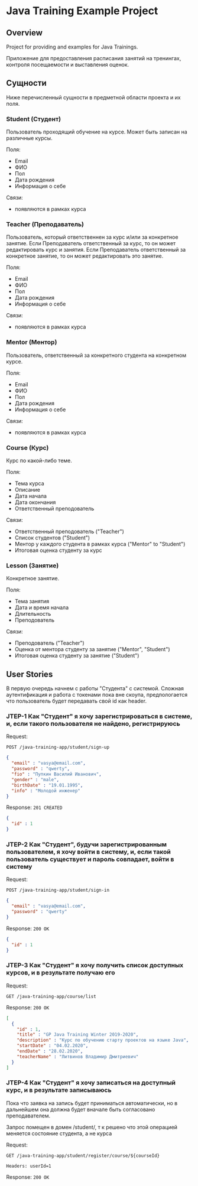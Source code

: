 # Java Training Example Project

## Overview

Project for providing and examples for Java Trainings.

Приложение для предоставления расписания занятий на тренингах, контроля посещаемости и выставления оценок.

## Сущности
Ниже перечисленный сущности в предметной области проекта и их поля.

### Student (Студент)
Пользователь проходящий обучение на курсе. Может быть записан на различные курсы.

Поля:
- Email
- ФИО
- Пол
- Дата рождения
- Информация о себе

Связи:
- появляются в рамках курса

### Teacher (Преподаватель)
Пользователь, который ответственнен за курс и/или за конкретное занятие.
Если Преподаватель ответственный за курс, то он может редактировать курс и занятия.
Если Преподаватель ответственный за конкретное занятие, то он может редактировать это занятие.

Поля:
- Email
- ФИО
- Пол
- Дата рождения
- Информация о себе

Связи:
- появляются в рамках курса

### Mentor (Ментор)
Пользователь, ответственный за конкретного студента на конкретном курсе.

Поля:
- Email
- ФИО
- Пол
- Дата рождения
- Информация о себе

Связи:
- появляются в рамках курса

### Course (Курс)
Курс по какой-либо теме.

Поля:
- Тема курса
- Описание
- Дата начала
- Дата окончания
- Ответственный преподователь

Связи:
- Ответственный преподователь ("Teacher")
- Список студентов ("Student")
- Ментор у каждого студента в рамках курса ("Mentor" to "Student")
- Итоговая оценка студенту за курс

### Lesson (Занятие)
Конкретное занятие.

Поля:
- Тема занятия
- Дата и время начала
- Длительность
- Преподователь

Связи:
- Преподователь ("Teacher")
- Оценка от ментора студенту за занятие ("Mentor", "Student")
- Итоговая оценка студенту за занятие ("Student")

## User Stories

В первую очередь начнем с работы "Студента" с системой.
Сложная аутентификация  и работа с токенами пока вне скоупа, предпологается что пользователь будет передавать свой id как header.

### JTEP-1 Как "Студент" я хочу зарегистрироваться в системе, и, если такого пользователя не найдено, регистрируюсь

Request:

`POST /java-training-app/student/sign-up`
```json
{
  "email" : "vasya@email.com",
  "password" : "qwerty",
  "fio" : "Пупкин Василий Иванович",
  "gender" : "male", 
  "birthDate" : "19.01.1995",
  "info" : "Молодой инженер" 
}
```

Response:
`201 CREATED`
```json
{
  "id" : 1
}
```

### JTEP-2 Как "Студент", будучи зарегистрированным пользователем, я хочу войти в систему, и, если такой пользователь существует и пароль совпадает, войти в систему

Request:

`POST /java-training-app/student/sign-in`
```json
{
  "email" : "vasya@email.com",
  "password" : "qwerty"
}
```

Response:
`200 OK`
```json
{
  "id" : 1
}
```

### JTEP-3 Как "Студент" я хочу получить список доступных курсов, и в результате получаю его   

Request:

`GET /java-training-app/course/list`

Response:
`200 OK`
```json
[
  {
    "id" : 1, 
    "title" : "GP Java Training Winter 2019-2020",
    "description" : "Курс по обучению старту проектов на языке Java",
    "startDate" : "04.02.2020", 
    "endDate" : "28.02.2020",
    "teacherName" : "Литвинов Владимир Дмитриевич" 
  }
]
```

### JTEP-4 Как "Студент" я хочу записаться на доступный курс, и в результате записываюсь

Пока что заявка на запись будет приниматься автоматически, но в дальнейшем она должна будет вначале быть согласовано преподавателем.   

Запрос помещен в домен /student/, т к решено что этой операцией меняется состояние студента, а не курса

Request:

`GET /java-training-app/student/register/course/${courseId}`

`Headers: userId=1` 

Response:
`200 OK`

